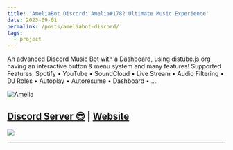 ```yaml
---
title: 'AmeliaBot Discord: Amelia#1782 Ultimate Music Experience'
date: 2023-09-01
permalink: /posts/ameliabot-discord/
tags:
  - project
---
```


An advanced Discord Music Bot with a Dashboard, using distube.js.org having an interactive button & menu system and many features! Supported Features: Spotify • YouTube • SoundCloud • Live Stream • Audio Filtering • DJ Roles • Autoplay • Autoresume • Dashboard • ...

![Amelia](https://discord.c99.nl/widget/theme-2/706346679263035392.png)

## [Discord Server 😎](https://discord.gg/VzUR95y) | [Website](https://ameliabot.dev)
<a href="https://discord.gg/VzUR95y"><img src="https://invidget.switchblade.xyz/VzUR95y" /></a>

------
